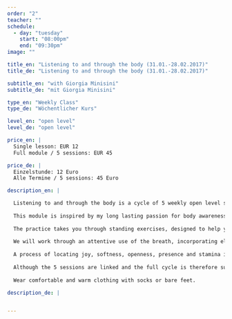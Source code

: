 ```yaml
---
order: "2"
teacher: ""
schedule:
  - day: "tuesday"
    start: "08:00pm"
    end: "09:30pm"
image: ""

title_en: "Listening to and through the body (31.01.-28.02.2017)"
title_de: "Listening to and through the body (31.01.-28.02.2017)"

subtitle_en: "with Giorgia Minisini"
subtitle_de: "mit Giorgia Minisini"

type_en: "Weekly Class"
type_de: "Wöchentlicher Kurs"

level_en: "open level"
level_de: "open level"

price_en: |
  Single lesson: EUR 12  
  Full module / 5 sessions: EUR 45  

price_de: |
  Einzelstunde: 12 Euro  
  Alle Termine / 5 sessions: 45 Euro  

description_en: |

  Listening to and through the body is a cycle of 5 weekly open level sessions suitable for anyone who has the desire and curiosity of getting in touch with his/her own body and exploring the potential of its awareness. Those who have never danced before will learn to move their bodies safely, intuitively and relaxed while professionals, dancers, actors, performers, musicians can deepen their understanding of personal practices.
  
  This module is inspired by my long lasting passion for body awareness. It is based on my movement practice developed over 10 years researching as a contemporary dancer, choreographer and Qi-gong practitioner. The nature of the work provides a continually fresh outlook at each session through softening, observing and inquiring.
  
  The practice takes you through standing exercises, designed to help you achieve balance, towards a softer and freer exploration of your own movement in relationship to space, the group, silence and music.
  
  We will work through an attentive use of the breath, incorporating elements of Qi-gong, using vibration as a tool to relax and open the articulations in order to let the energy flow freely through the body - thus facilitating the letting go of unnecessary tensions held in the body. The specific use of the eyes with visual images will allow playfulness to be part of the process.
  
  A process of locating joy, softness, openness, presence and stamina into the body!
  
  Although the 5 sessions are linked and the full cycle is therefore suggested, drop-in sessions are possible and welcome.
  
  Wear comfortable and warm clothing with socks or bare feet.

description_de: |


---
```

